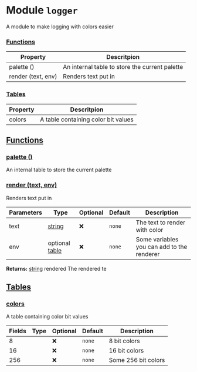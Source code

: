 
# Module `logger`
A module to make logging with colors easier









### [Functions](#Functions)
| Property | Descritpion |
| -------- | ----------- |
| palette () | An internal table to store the current palette |
| render (text, env) | Renders text put in |

### [Tables](#Tables)
| Property | Descritpion |
| -------- | ----------- |
| colors | A table containing color bit values |



## [Functions](#Functions)

### [palette ()](#palette)
An internal table to store the current palette










### [render (text, env)](#render)
Renders text put in



| Parameters | Type | Optional | Default | Description |
| --------------- | ---- | -------- | ------- | ----------- |
| text | <a class="type" href="https://www.lua.org/manual/5.1/manual.html#5.4">string</a> | ❌ | `none` |  The text to render with color |
| env | optional <a class="type" href="https://www.lua.org/manual/5.1/manual.html#5.5">table</a> | ❌ | `none` |  Some variables you can add to the renderer |





**Returns:** <a class="type" href="https://www.lua.org/manual/5.1/manual.html#5.4">string</a> rendered The rendered te










## [Tables](#Tables)

### [colors](#colors)
A table containing color bit values



| Fields | Type | Optional | Default | Description |
| --------------- | ---- | -------- | ------- | ----------- |
| 8 |  | ❌ | `none` |  8 bit colors |
| 16 |  | ❌ | `none` |  16 bit colors |
| 256 |  | ❌ | `none` |  Some 256 bit colors |












